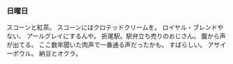 ### 日曜日

スコーンと紅茶。
スコーンにはクロテッドクリームを。
ロイヤル・ブレンドやない、
アールグレイにするんや。
折尾駅。駅弁立ち売りのおじさん。
腹から声が出てる。
ここ数年聞いた肉声で一番通る声だったかも。
すばらしい。
アサイーボウル。
納豆とオクラ。
